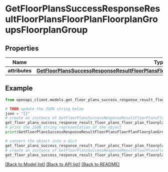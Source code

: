 # GetFloorPlansSuccessResponseResultFloorPlansFloorPlanFloorplanGroupsFloorplanGroup


## Properties

Name | Type | Description | Notes
------------ | ------------- | ------------- | -------------
**attributes** | [**GetFloorPlansSuccessResponseResultFloorPlansFloorPlanFloorplanGroupsFloorplanGroupAttributes**](GetFloorPlansSuccessResponseResultFloorPlansFloorPlanFloorplanGroupsFloorplanGroupAttributes.md) |  | [optional] 

## Example

```python
from openapi_client.models.get_floor_plans_success_response_result_floor_plans_floor_plan_floorplan_groups_floorplan_group import GetFloorPlansSuccessResponseResultFloorPlansFloorPlanFloorplanGroupsFloorplanGroup

# TODO update the JSON string below
json = "{}"
# create an instance of GetFloorPlansSuccessResponseResultFloorPlansFloorPlanFloorplanGroupsFloorplanGroup from a JSON string
get_floor_plans_success_response_result_floor_plans_floor_plan_floorplan_groups_floorplan_group_instance = GetFloorPlansSuccessResponseResultFloorPlansFloorPlanFloorplanGroupsFloorplanGroup.from_json(json)
# print the JSON string representation of the object
print(GetFloorPlansSuccessResponseResultFloorPlansFloorPlanFloorplanGroupsFloorplanGroup.to_json())

# convert the object into a dict
get_floor_plans_success_response_result_floor_plans_floor_plan_floorplan_groups_floorplan_group_dict = get_floor_plans_success_response_result_floor_plans_floor_plan_floorplan_groups_floorplan_group_instance.to_dict()
# create an instance of GetFloorPlansSuccessResponseResultFloorPlansFloorPlanFloorplanGroupsFloorplanGroup from a dict
get_floor_plans_success_response_result_floor_plans_floor_plan_floorplan_groups_floorplan_group_from_dict = GetFloorPlansSuccessResponseResultFloorPlansFloorPlanFloorplanGroupsFloorplanGroup.from_dict(get_floor_plans_success_response_result_floor_plans_floor_plan_floorplan_groups_floorplan_group_dict)
```
[[Back to Model list]](../README.md#documentation-for-models) [[Back to API list]](../README.md#documentation-for-api-endpoints) [[Back to README]](../README.md)


